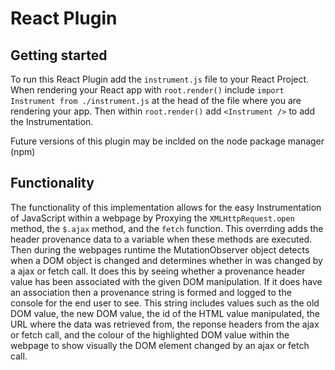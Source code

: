 # React Plugin

## Getting started

To run this React Plugin add the `instrument.js`  file to your React Project. When rendering your React app with `root.render()`  include `import Instrument from ./instrument.js`  at the head of the file where you are rendering your app. Then within `root.render()`  add `<Instrument />` to add the Instrumentation.

Future versions of this plugin may be inclded on the node package manager (npm)

## Functionality

The functionality of this implementation allows for the easy Instrumentation of JavaScript within a webpage by Proxying the `XMLHttpRequest.open` method, the `$.ajax` method, and the `fetch` function. This overrding adds the header provenance data to a variable when these methods are executed. Then during the webpages runtime the MutationObserver object detects when a DOM object is changed and determines whether in was changed by a ajax or fetch call. It does this by seeing whether a provenance header value has been associated with the given DOM manipulation. If it does have an association then a provenance string is formed and logged to the console for the end user to see. This string includes values such as the old DOM value, the new DOM value, the id of the HTML value manipulated, the URL where the data was retrieved from, the reponse headers from the ajax or fetch call, and the colour of the highlighted DOM value within the webpage to show visually the DOM element changed by an ajax or fetch call.
